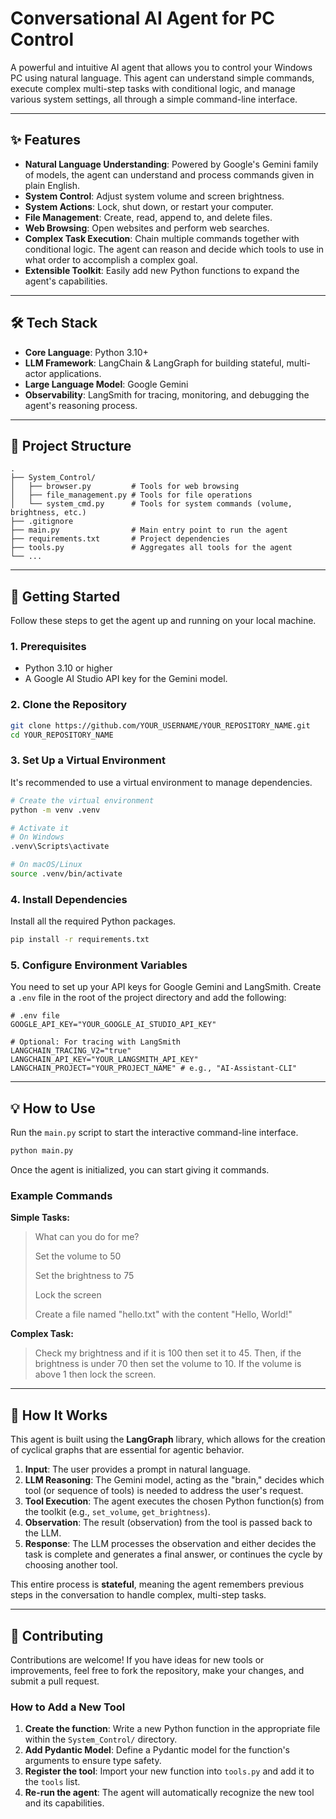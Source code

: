 # Conversational AI Agent for PC Control

A powerful and intuitive AI agent that allows you to control your Windows PC using natural language. This agent can understand simple commands, execute complex multi-step tasks with conditional logic, and manage various system settings, all through a simple command-line interface.

---

## ✨ Features

-   **Natural Language Understanding**: Powered by Google's Gemini family of models, the agent can understand and process commands given in plain English.
-   **System Control**: Adjust system volume and screen brightness.
-   **System Actions**: Lock, shut down, or restart your computer.
-   **File Management**: Create, read, append to, and delete files.
-   **Web Browsing**: Open websites and perform web searches.
-   **Complex Task Execution**: Chain multiple commands together with conditional logic. The agent can reason and decide which tools to use in what order to accomplish a complex goal.
-   **Extensible Toolkit**: Easily add new Python functions to expand the agent's capabilities.

---

## 🛠️ Tech Stack

-   **Core Language**: Python 3.10+
-   **LLM Framework**: LangChain & LangGraph for building stateful, multi-actor applications.
-   **Large Language Model**: Google Gemini
-   **Observability**: LangSmith for tracing, monitoring, and debugging the agent's reasoning process.

---

## 📂 Project Structure

```
.
├── System_Control/
│   ├── browser.py         # Tools for web browsing
│   ├── file_management.py # Tools for file operations
│   └── system_cmd.py      # Tools for system commands (volume, brightness, etc.)
├── .gitignore
├── main.py                # Main entry point to run the agent
├── requirements.txt       # Project dependencies
├── tools.py               # Aggregates all tools for the agent
└── ...
```

---

## 🚀 Getting Started

Follow these steps to get the agent up and running on your local machine.

### 1. Prerequisites

-   Python 3.10 or higher
-   A Google AI Studio API key for the Gemini model.

### 2. Clone the Repository

```bash
git clone https://github.com/YOUR_USERNAME/YOUR_REPOSITORY_NAME.git
cd YOUR_REPOSITORY_NAME
```

### 3. Set Up a Virtual Environment

It's recommended to use a virtual environment to manage dependencies.

```bash
# Create the virtual environment
python -m venv .venv

# Activate it
# On Windows
.venv\Scripts\activate

# On macOS/Linux
source .venv/bin/activate
```

### 4. Install Dependencies

Install all the required Python packages.

```bash
pip install -r requirements.txt
```

### 5. Configure Environment Variables

You need to set up your API keys for Google Gemini and LangSmith. Create a `.env` file in the root of the project directory and add the following:

```dotenv
# .env file
GOOGLE_API_KEY="YOUR_GOOGLE_AI_STUDIO_API_KEY"

# Optional: For tracing with LangSmith
LANGCHAIN_TRACING_V2="true"
LANGCHAIN_API_KEY="YOUR_LANGSMITH_API_KEY"
LANGCHAIN_PROJECT="YOUR_PROJECT_NAME" # e.g., "AI-Assistant-CLI"
```

---

## 💡 How to Use

Run the `main.py` script to start the interactive command-line interface.

```bash
python main.py
```

Once the agent is initialized, you can start giving it commands.

### Example Commands

**Simple Tasks:**

> What can you do for me?
>
> Set the volume to 50
>
> Set the brightness to 75
>
> Lock the screen
>
> Create a file named "hello.txt" with the content "Hello, World!"

**Complex Task:**

> Check my brightness and if it is 100 then set it to 45. Then, if the brightness is under 70 then set the volume to 10. If the volume is above 1 then lock the screen.

---

## 🧠 How It Works

This agent is built using the **LangGraph** library, which allows for the creation of cyclical graphs that are essential for agentic behavior.

1.  **Input**: The user provides a prompt in natural language.
2.  **LLM Reasoning**: The Gemini model, acting as the "brain," decides which tool (or sequence of tools) is needed to address the user's request.
3.  **Tool Execution**: The agent executes the chosen Python function(s) from the toolkit (e.g., `set_volume`, `get_brightness`).
4.  **Observation**: The result (observation) from the tool is passed back to the LLM.
5.  **Response**: The LLM processes the observation and either decides the task is complete and generates a final answer, or continues the cycle by choosing another tool.

This entire process is **stateful**, meaning the agent remembers previous steps in the conversation to handle complex, multi-step tasks.

---

## 🙌 Contributing

Contributions are welcome! If you have ideas for new tools or improvements, feel free to fork the repository, make your changes, and submit a pull request.

### How to Add a New Tool

1.  **Create the function**: Write a new Python function in the appropriate file within the `System_Control/` directory.
2.  **Add Pydantic Model**: Define a Pydantic model for the function's arguments to ensure type safety.
3.  **Register the tool**: Import your new function into `tools.py` and add it to the `tools` list.
4.  **Re-run the agent**: The agent will automatically recognize the new tool and its capabilities.